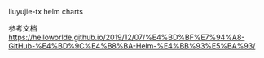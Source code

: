 liuyujie-tx helm charts

参考文档
https://helloworlde.github.io/2019/12/07/%E4%BD%BF%E7%94%A8-GitHub-%E4%BD%9C%E4%B8%BA-Helm-%E4%BB%93%E5%BA%93/
